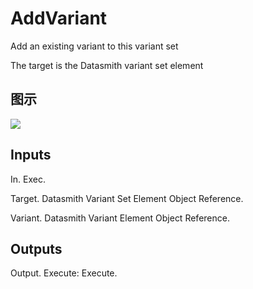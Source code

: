 # AddVariant

Add an existing variant to this variant set

The target is the Datasmith variant set element

## 图示

![]($-20221218-18363930.png)

## Inputs

In. Exec.

Target. Datasmith Variant Set Element Object Reference.

Variant. Datasmith Variant Element Object Reference. 

## Outputs

Output. Execute: Execute.